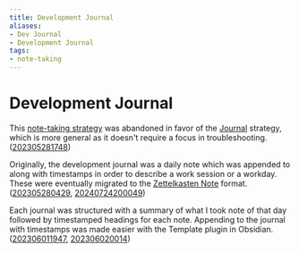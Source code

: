 ```yaml
---
title: Development Journal
aliases:
- Dev Journal
- Development Journal
tags:
- note-taking
---
```


# Development Journal

This [note-taking strategy](note-taking-strategy.md) was abandoned in favor of the [Journal](journal.md) strategy, which is more general as it doesn't require a focus in troubleshooting. ([202305281748](../entries/202305281748.md))

Originally, the development journal was a daily note which was appended to along with timestamps in order to describe a work session or a workday. These were eventually migrated to the [Zettelkasten Note](zettelkasten-note.md) format. ([202305280429](../entries/202305280429.md), [20240724200049](../entries/20240724200049.md))

Each journal was structured with a summary of what I took note of that day followed by timestamped headings for each note. Appending to the journal with timestamps was made easier with the Template plugin in Obsidian. ([202306011947](../entries/202306011947.md), [202306020014](../entries/202306020014.md))
